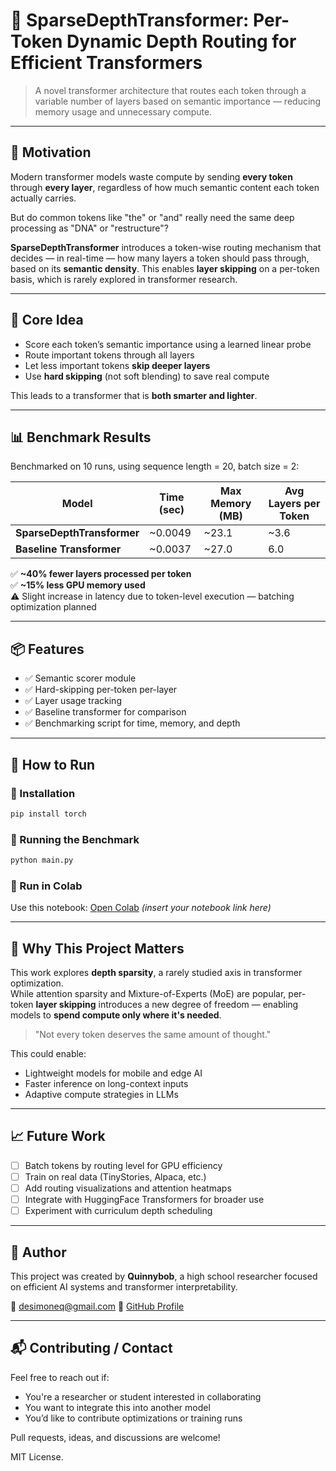 # 🔀 SparseDepthTransformer: Per-Token Dynamic Depth Routing for Efficient Transformers

> A novel transformer architecture that routes each token through a variable number of layers based on semantic importance — reducing memory usage and unnecessary compute.

---

## 🧠 Motivation

Modern transformer models waste compute by sending **every token** through **every layer**, regardless of how much semantic content each token actually carries.

But do common tokens like "the" or "and" really need the same deep processing as "DNA" or "restructure"?

**SparseDepthTransformer** introduces a token-wise routing mechanism that decides — in real-time — how many layers a token should pass through, based on its **semantic density**. This enables **layer skipping** on a per-token basis, which is rarely explored in transformer research.

---

## 🚀 Core Idea

- Score each token’s semantic importance using a learned linear probe
- Route important tokens through all layers
- Let less important tokens **skip deeper layers**
- Use **hard skipping** (not soft blending) to save real compute

This leads to a transformer that is **both smarter and lighter**.

---

## 📊 Benchmark Results

Benchmarked on 10 runs, using sequence length = 20, batch size = 2:

| Model                    | Time (sec) | Max Memory (MB) | Avg Layers per Token |
|-------------------------|------------|------------------|-----------------------|
| **SparseDepthTransformer** | ~0.0049     | ~23.1            | ~3.6                  |
| **Baseline Transformer**   | ~0.0037     | ~27.0            | 6.0                  |

✅ **~40% fewer layers processed per token**  
✅ **~15% less GPU memory used**  
⚠️ Slight increase in latency due to token-level execution — batching optimization planned

---

## 📦 Features

- ✅ Semantic scorer module
- ✅ Hard-skipping per-token per-layer
- ✅ Layer usage tracking
- ✅ Baseline transformer for comparison
- ✅ Benchmarking script for time, memory, and depth

---

## 📁 How to Run

### 🔧 Installation
```bash
pip install torch
```

### 🚀 Running the Benchmark
```bash
python main.py
```

### 🧪 Run in Colab
Use this notebook: [Open Colab](https://colab.research.google.com/) *(insert your notebook link here)*

---

## 🧪 Why This Project Matters

This work explores **depth sparsity**, a rarely studied axis in transformer optimization.  
While attention sparsity and Mixture-of-Experts (MoE) are popular, per-token **layer skipping** introduces a new degree of freedom — enabling models to **spend compute only where it's needed**.

> "Not every token deserves the same amount of thought."

This could enable:
- Lightweight models for mobile and edge AI
- Faster inference on long-context inputs
- Adaptive compute strategies in LLMs

---

## 📈 Future Work

- [ ] Batch tokens by routing level for GPU efficiency
- [ ] Train on real data (TinyStories, Alpaca, etc.)
- [ ] Add routing visualizations and attention heatmaps
- [ ] Integrate with HuggingFace Transformers for broader use
- [ ] Experiment with curriculum depth scheduling

---

## 🧠 Author

This project was created by **Quinnybob**, a high school researcher focused on efficient AI systems and transformer interpretability.

📧 desimoneq@gmail.com
🔗 [GitHub Profile](https://github.com/Quinnybob)

---

## 📬 Contributing / Contact

Feel free to reach out if:
- You're a researcher or student interested in collaborating
- You want to integrate this into another model
- You’d like to contribute optimizations or training runs

Pull requests, ideas, and discussions are welcome!

MIT License.
